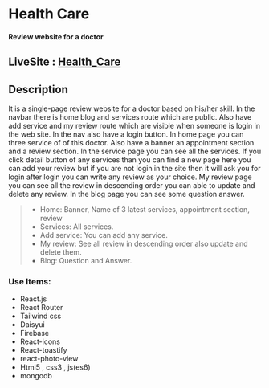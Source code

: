 # Health Care 

#### Review website for a doctor

## LiveSite : [Health_Care](https://heath-care-7f4a6.web.app/)

## Description
It is a single-page review website for a doctor based on his/her skill. In the navbar there is home blog and services route which are public. Also have add service and my review route which are visible when someone is login in the web site. In the nav also have a login button. In home page you can three service of of this doctor. Also have a banner an appointment section and a review section. In the service page you can see all the services. If you click detail button of any services than you can find a new page here you can add your review but if you are not login in the site then it will ask you for login after login you can write any review as your choice. My review page you can see all the review in descending order you can able to update and delete any review. In the blog page you can see some question answer.

> - Home: Banner, Name of 3 latest services, appointment section, review
> - Services: All services.
> - Add service: You can add any service.
> - My review: See all review in descending order also update and delete them.
> - Blog: Question and Answer.


### Use Items:
* React.js
* React Router
* Tailwind css
* Daisyui
* Firebase
* React-icons
* React-toastify
* react-photo-view
* Html5 , css3 , js(es6)
* mongodb






